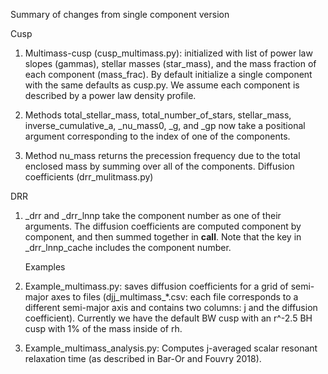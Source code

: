 Summary of changes from single component version

Cusp
1. Multimass-cusp (cusp_multimass.py): initialized with list of power law slopes (gammas), stellar masses (star_mass), and the mass fraction of each component (mass_frac). By default initialize a single component with the same defaults as cusp.py. We assume each component is described by a power law density profile. 

2. Methods total_stellar_mass, total_number_of_stars, stellar_mass, inverse_cumulative_a, _nu_mass0, _g, and _gp now take a positional argument corresponding to the index of one of the components. 
3. Method nu_mass returns the precession frequency due to the total enclosed mass by summing over all of the components. 
Diffusion coefficients (drr_mulitmass.py)

DRR

1. _drr and _drr_lnnp take the component number as one of their arguments. The diffusion coefficients are computed component by component, and then summed together in __call__.  Note that the key in _drr_lnnp_cache includes the component number.


    Examples
1. Example_multimass.py: saves diffusion coefficients for a grid of semi-major axes to files (djj_multimass_*.csv: each file corresponds to a different semi-major axis and contains two columns: j and the diffusion coefficient). 
Currently we have the default BW cusp with an r^-2.5 BH cusp with 1% of the mass inside of rh. 

1. Example_multimass_analysis.py: Computes j-averaged scalar resonant relaxation time (as described in Bar-Or and Fouvry 2018).
